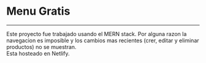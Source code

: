 # Menu Gratis
***

Este proyecto fue trabajado usando el MERN stack. Por alguna razon la navegacion es imposible y los cambios mas recientes (crer, editar y eliminar productos) no se muestran.  
Esta hosteado en Netlify.
